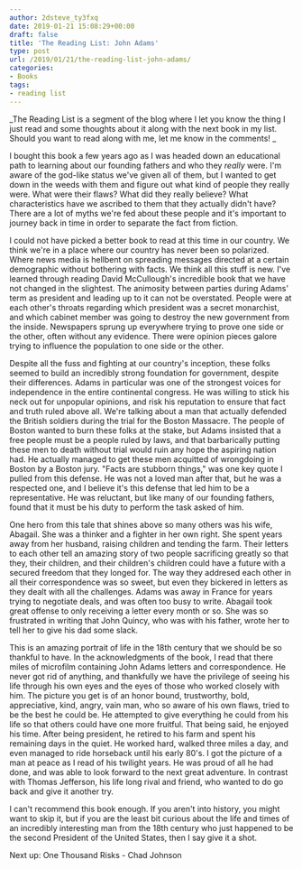 ```yaml
---
author: 2dsteve_ty3fxq
date: 2019-01-21 15:08:29+00:00
draft: false
title: 'The Reading List: John Adams'
type: post
url: /2019/01/21/the-reading-list-john-adams/
categories:
- Books
tags:
- reading list
---
```





_The Reading List is a segment of the blog where I let you know the thing I just read and some thoughts about it along with the next book in my list. Should you want to read along with me, let me know in the comments! _







I bought this book a few years ago as I was headed down an educational path to learning about our founding fathers and who they *really* were. I'm aware of the god-like status we've given all of them, but I wanted to get down in the weeds with them and figure out what kind of people they really were. What were their flaws? What did they really believe? What characteristics have we ascribed to them that they actually didn't have? There are a lot of myths we're fed about these people and it's important to journey back in time in order to separate the fact from fiction. 







I could not have picked a better book to read at this time in our country. We think we're in a place where our country has never been so polarized. Where news media is hellbent on spreading messages directed at a certain demographic without bothering with facts. We think all this stuff is new. I've learned through reading David McCullough's incredible book that we have not changed in the slightest. The animosity between parties during Adams' term as president and leading up to it can not be overstated. People were at each other's throats regarding which president was a secret monarchist, and which cabinet member was going to destroy the new government from the inside. Newspapers sprung up everywhere trying to prove one side or the other, often without any evidence. There were opinion pieces galore trying to influence the population to one side or the other.







Despite all the fuss and fighting at our country's inception, these folks seemed to build an incredibly strong foundation for government, despite their differences. Adams in particular was one of the strongest voices for independence in the entire continental congress. He was willing to stick his neck out for unpopular opinions, and risk his reputation to ensure that fact and truth ruled above all. We're talking about a man that actually defended the British soldiers during the trial for the Boston Massacre. The people of Boston wanted to burn these folks at the stake, but Adams insisted that a free people must be a people ruled by laws, and that barbarically putting these men to death without trial would ruin any hope the aspiring nation had. He actually managed to get these men acquitted of wrongdoing in Boston by a Boston jury. "Facts are stubborn things," was one key quote I pulled from this defense. He was not a loved man after that, but he was a respected one, and I believe it's this defense that led him to be a representative. He was reluctant, but like many of our founding fathers, found that it must be his duty to perform the task asked of him.







One hero from this tale that shines above so many others was his wife, Abagail. She was a thinker and a fighter in her own right. She spent years away from her husband, raising children and tending the farm. Their letters to each other tell an amazing story of two people sacrificing greatly so that they, their children, and their children's children could have a future with a secured freedom that they longed for. The way they addresed each other in all their correspondence was so sweet, but even they bickered in letters as they dealt with all the challenges. Adams was away in France for years trying to negotiate deals, and was often too busy to write. Abagail took great offense to only receiving a letter every month or so. She was so frustrated in writing that John Quincy, who was with his father, wrote her to tell her to give his dad some slack. 







This is an amazing portrait of life in the 18th century that we should be so thankful to have. In the acknowledgments of the book, I read that there miles of microfilm containing John Adams letters and correspondence. He never got rid of anything, and thankfully we have the privilege of seeing his life through his own eyes and the eyes of those who worked closely with him. The picture you get is of an honor bound,  trustworthy, bold, appreciative, kind, angry, vain man, who so aware of his own flaws, tried to be the best he could be. He attempted to give everything he could from his life so that others could have one more fruitful. That being said, he enjoyed his time. After being president, he retired to his farm and spent his remaining days in the quiet. He worked hard, walked three miles a day, and even managed to ride horseback until his early 80's. I got the picture of a man at peace as I read of his twilight years. He was proud of all he had done, and was able to look forward to the next great adventure. In contrast with Thomas Jefferson, his life long rival and friend, who wanted to do go back and give it another try. 







I can't recommend this book enough. If you aren't into history, you might want to skip it, but if you are the least bit curious about the life and times of an incredibly interesting man from the 18th century who just happened to be the second President of the United States, then I say give it a shot. 







Next up: One Thousand Risks - Chad Johnson



